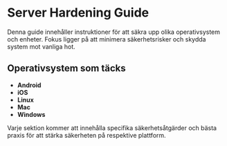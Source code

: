 # Server Hardening Guide

Denna guide innehåller instruktioner för att säkra upp olika operativsystem och enheter. Fokus ligger på att minimera säkerhetsrisker och skydda system mot vanliga hot. 

## Operativsystem som täcks
- **Android**
- **iOS**
- **Linux**
- **Mac**
- **Windows**

Varje sektion kommer att innehålla specifika säkerhetsåtgärder och bästa praxis för att stärka säkerheten på respektive plattform.
